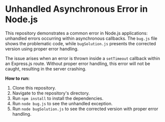 # Unhandled Asynchronous Error in Node.js

This repository demonstrates a common error in Node.js applications: unhandled errors occurring within asynchronous callbacks. The `bug.js` file shows the problematic code, while `bugSolution.js` presents the corrected version using proper error handling.

The issue arises when an error is thrown inside a `setTimeout` callback within an Express.js route.  Without proper error handling, this error will not be caught, resulting in the server crashing.

**How to run:**

1. Clone this repository.
2. Navigate to the repository's directory.
3. Run `npm install` to install the dependencies.
4. Run `node bug.js` to see the unhandled exception.
5. Run `node bugSolution.js` to see the corrected version with proper error handling.
